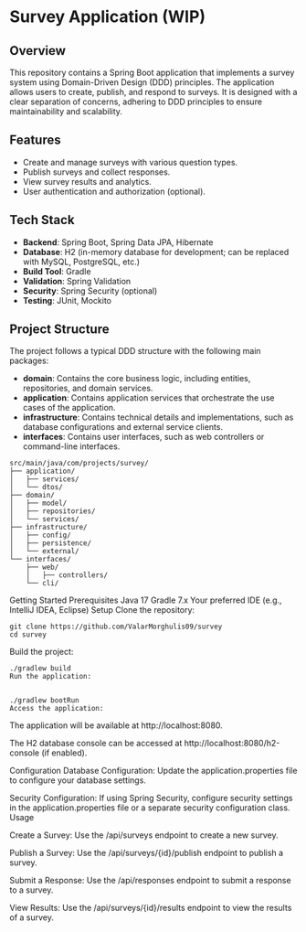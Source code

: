 # Survey Application (WIP)

## Overview

This repository contains a Spring Boot application that implements a survey system using Domain-Driven Design (DDD) principles. The application allows users to create, publish, and respond to surveys. It is designed with a clear separation of concerns, adhering to DDD principles to ensure maintainability and scalability.

## Features

- Create and manage surveys with various question types.
- Publish surveys and collect responses.
- View survey results and analytics.
- User authentication and authorization (optional).

## Tech Stack

- **Backend**: Spring Boot, Spring Data JPA, Hibernate
- **Database**: H2 (in-memory database for development; can be replaced with MySQL, PostgreSQL, etc.)
- **Build Tool**: Gradle
- **Validation**: Spring Validation
- **Security**: Spring Security (optional)
- **Testing**: JUnit, Mockito

## Project Structure

The project follows a typical DDD structure with the following main packages:

- **domain**: Contains the core business logic, including entities, repositories, and domain services.
- **application**: Contains application services that orchestrate the use cases of the application.
- **infrastructure**: Contains technical details and implementations, such as database configurations and external service clients.
- **interfaces**: Contains user interfaces, such as web controllers or command-line interfaces.

```plaintext
src/main/java/com/projects/survey/
├── application/
│   ├── services/
│   └── dtos/
├── domain/
│   ├── model/
│   ├── repositories/
│   └── services/
├── infrastructure/
│   ├── config/
│   ├── persistence/
│   └── external/
└── interfaces/
    ├── web/
    │   ├── controllers/
    └── cli/
```
Getting Started
Prerequisites
Java 17
Gradle 7.x
Your preferred IDE (e.g., IntelliJ IDEA, Eclipse)
Setup
Clone the repository:

````
git clone https://github.com/ValarMorghulis09/survey
cd survey
````
Build the project:

````
./gradlew build
Run the application:


./gradlew bootRun
Access the application:
````

The application will be available at http://localhost:8080.

The H2 database console can be accessed at http://localhost:8080/h2-console (if enabled).

Configuration
Database Configuration: Update the application.properties file to configure your database settings.

Security Configuration: If using Spring Security, configure security settings in the application.properties file or a separate security configuration class.
Usage

Create a Survey: Use the /api/surveys endpoint to create a new survey.

Publish a Survey: Use the /api/surveys/{id}/publish endpoint to publish a survey.


Submit a Response: Use the /api/responses endpoint to submit a response to a survey.


View Results: Use the /api/surveys/{id}/results endpoint to view the results of a survey.


